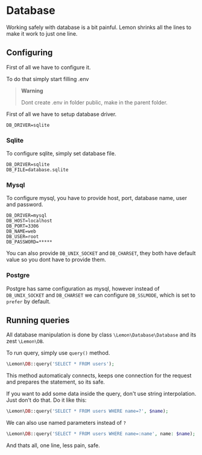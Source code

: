 # Database

Working safely with database is a bit painful. Lemon shrinks all the lines to make it work to just one line.

## Configuring

First of all we have to configure it.

To do that simply start filling .env

> **Warning**
>
> Dont create .env in folder public, make in the parent folder.

First of all we have to setup database driver.

```env
DB_DRIVER=sqlite
```

### Sqlite

To configure sqlite, simply set database file.

```env
DB_DRIVER=sqlite
DB_FILE=database.sqlite
```

### Mysql

To configure mysql, you have to provide host, port, database name, user and password.

```env
DB_DRIVER=mysql
DB_HOST=localhost
DB_PORT=3306
DB_NAME=web
DB_USER=root
DB_PASSWORD=*****
```

You can also provide `DB_UNIX_SOCKET` and `DB_CHARSET`, they both have default value so you dont have to provide them.

### Postgre

Postgre has same configuration as mysql, however instead of `DB_UNIX_SOCKET` and `DB_CHARSET` we can configure `DB_SSLMODE`, which is set to `prefer` by default.

## Running queries

All database manipulation is done by class `\Lemon\Database\Database` and its zest `\Lemon\DB`. 

To run query, simply use `query()` method.

```php
\Lemon\DB::query('SELECT * FROM users');
```

This method automaticaly connects, keeps one connection for the request and prepares the statement, so its safe.

If you want to add some data inside the query, don't use string interpolation. Just don't do that. Do it like this:

```php
\Lemon\DB::query('SELECT * FROM users WHERE name=?', $name);
```

We can also use named parameters instead of `?`

```php
\Lemon\DB::query('SELECT * FROM users WHERE name=:name', name: $name);
```

And thats all, one line, less pain, safe.
